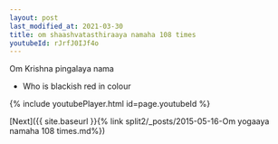 ```yaml
---
layout: post
last_modified_at: 2021-03-30
title: om shaashvatasthiraaya namaha 108 times
youtubeId: rJrfJ0IJf4o
---
```

 
 
Om Krishna pingalaya nama 
 
 -  Who is blackish red in colour 
 
  
 
  
 
 
 
 
 
 


{% include youtubePlayer.html id=page.youtubeId %}
 
[Next]({{ site.baseurl }}{% link  split2/_posts/2015-05-16-Om yogaaya namaha 108 times.md%})
 
